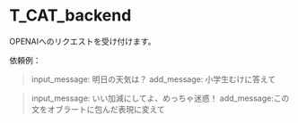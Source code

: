# T_CAT_backend
OPENAIへのリクエストを受け付けます。

依頼例：
> input_message: 明日の天気は？
> add_message: 小学生むけに答えて

> input_message: いい加減にしてよ、めっちゃ迷惑！
> add_message:この文をオブラートに包んだ表現に変えて